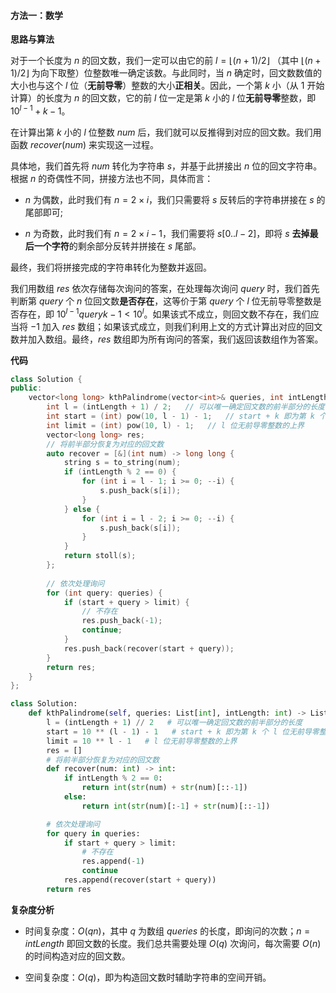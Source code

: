 #### 方法一：数学

**思路与算法**

对于一个长度为 $n$ 的回文数，我们一定可以由它的前 $l = \lfloor (n + 1) / 2 \rfloor$ （其中 $\lfloor (n + 1) / 2 \rfloor$ 为向下取整）位整数唯一确定该数。与此同时，当 $n$ 确定时，回文数数值的大小也与这个 $l$ 位（**无前导零**）整数的大小**正相关**。因此，一个第 $k$ 小（从 $1$ 开始计算）的长度为 $n$ 的回文数，它的前 $l$ 位一定是第 $k$ 小的 $l$ 位**无前导零**整数，即 $10^{l - 1} + k - 1$。

在计算出第 $k$ 小的 $l$ 位整数 $\textit{num}$ 后，我们就可以反推得到对应的回文数。我们用函数 $\textit{recover}(\textit{num})$ 来实现这一过程。

具体地，我们首先将 $\textit{num}$ 转化为字符串 $s$，并基于此拼接出 $n$ 位的回文字符串。根据 $n$ 的奇偶性不同，拼接方法也不同，具体而言：

- $n$ 为偶数，此时我们有 $n = 2 \times i$，我们只需要将 $s$ 反转后的字符串拼接在 $s$ 的尾部即可;

- $n$ 为奇数，此时我们有 $n = 2 \times i - 1$，我们需要将 $s[0..l-2]$，即将 $s$ **去掉最后一个字符**的剩余部分反转并拼接在 $s$ 尾部。

最终，我们将拼接完成的字符串转化为整数并返回。

我们用数组 $\textit{res}$ 依次存储每次询问的答案，在处理每次询问 $\textit{query}$ 时，我们首先判断第 $\textit{query}$ 个 $n$ 位回文数**是否存在**，这等价于第 $\textit{query}$ 个 $l$ 位无前导零整数是否存在，即 $10^{l - 1} \textit{query} k - 1 < 10^l$。如果该式不成立，则回文数不存在，我们应当将 $-1$ 加入 $\textit{res}$ 数组；如果该式成立，则我们利用上文的方式计算出对应的回文数并加入数组。最终，$\textit{res}$ 数组即为所有询问的答案，我们返回该数组作为答案。 


**代码**

```C++ [sol1-C++]
class Solution {
public:
    vector<long long> kthPalindrome(vector<int>& queries, int intLength) {
        int l = (intLength + 1) / 2;   // 可以唯一确定回文数的前半部分的长度
        int start = (int) pow(10, l - 1) - 1;   // start + k 即为第 k 个 l 位无前导零整数
        int limit = (int) pow(10, l) - 1;   // l 位无前导零整数的上界
        vector<long long> res;
        // 将前半部分恢复为对应的回文数
        auto recover = [&](int num) -> long long {
            string s = to_string(num);
            if (intLength % 2 == 0) {
                for (int i = l - 1; i >= 0; --i) {
                    s.push_back(s[i]);
                }
            } else {
                for (int i = l - 2; i >= 0; --i) {
                    s.push_back(s[i]);
                }
            }
            return stoll(s);
        };
        
        // 依次处理询问
        for (int query: queries) {
            if (start + query > limit) {
                // 不存在
                res.push_back(-1);
                continue;
            }
            res.push_back(recover(start + query));
        }
        return res;
    }
};
```


```Python [sol1-Python3]
class Solution:
    def kthPalindrome(self, queries: List[int], intLength: int) -> List[int]:
        l = (intLength + 1) // 2   # 可以唯一确定回文数的前半部分的长度
        start = 10 ** (l - 1) - 1   # start + k 即为第 k 个 l 位无前导零整数
        limit = 10 ** l - 1   # l 位无前导零整数的上界
        res = []
        # 将前半部分恢复为对应的回文数
        def recover(num: int) -> int:
            if intLength % 2 == 0:
                return int(str(num) + str(num)[::-1])
            else:
                return int(str(num)[:-1] + str(num)[::-1])

        # 依次处理询问
        for query in queries:
            if start + query > limit:
                # 不存在
                res.append(-1)
                continue
            res.append(recover(start + query))
        return res
```


**复杂度分析**

- 时间复杂度：$O(qn)$，其中 $q$ 为数组 $\textit{queries}$ 的长度，即询问的次数；$n = \textit{intLength}$ 即回文数的长度。我们总共需要处理 $O(q)$ 次询问，每次需要 $O(n)$ 的时间构造对应的回文数。

- 空间复杂度：$O(q)$，即为构造回文数时辅助字符串的空间开销。